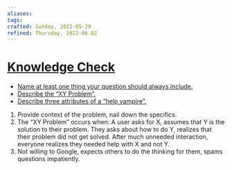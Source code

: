 ```yaml
---
aliases:
tags:
crafted: Sunday, 2022-05-29
refined: Thursday, 2022-06-02
---
```


# [Knowledge Check](https://www.theodinproject.com/paths/foundations/courses/foundations/lessons/asking-for-help#knowledge-check)

- [Name at least one thing your question should always include.](https://www.theodinproject.com/paths/foundations/courses/foundations/lessons/asking-for-help#provide-code-knowledge-check)
- [Describe the “XY Problem”.](https://xyproblem.info/)
- [Describe three attributes of a “help vampire”.](https://slash7.com/2006/12/22/vampires/)

1. Provide context of the problem, nail down the specifics.
2. The “XY Problem” occurs when:
   A user asks for X, assumes that Y is the solution to their problem. They asks about how to do Y, realizes that their problem did not get solved. After much unneeded interaction, everyone realizes they needed help with X and not Y.
3. Not willing to Google, expects others to do the thinking for them, spams questions impatiently.
